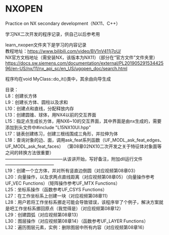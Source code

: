 # NXOPEN
Practice on NX secondary development（NX11、C++）

学习NX二次开发的程序记录，供自己以后参考用

learn_nxopen文件夹下是学习的内容记录  
教程地址：https://www.bilibili.com/video/BV1nV411j7oU/  
NX官方文档地址（需安装NX，该版本为NX11）（部分在“官方文件”文件夹里）
https://docs.sw.siemens.com/documentation/external/PL20190529153442596/en-US/nx/11/nx_api_sc/en_US/ugopen_doc/search.html


程序均在void MyClass::do_it()类中，其余由向导生成  

目录：  
L8：创建长方体  
L9：创建长方体、圆柱以及求和  
L10：创建点和直线，分配释放内存  
L13：创建圆锥、球体，用NX4以前的交互界面  
L15：指定点生成长方体，用NX6~10的交互界面，其中界面是由nx生成的，需要添加到头文件中#include "L15NX10UI.hpp"  
L17：链表创建练习，创建三根线围成三角形，并拉伸为体  
L18：查询对象的边、面，调用ask_feat系列函数（UF_MODL_ask_feat_edges、UF_MODL_ask_feat_faces）  （第08章02NX10二次开发之关于特征体对象面等之间的转换方法很重要）    
—————————————从该讲开始，写好备注，附加dll运行文件———————————  
L19：创建一个立方体，并对所有竖直边倒圆（对应视频第08章03）  
L20：向量操作，以及求两点直线距离（对应视频第08章05）（向量操作参考UF_VEC Functions）（矩阵操作参考UF_MTX Functions）  
L25：坐标系操作（函数参考UF_CSYS Functions）  
L27：在工作坐标系上创建一块（对应视频第08章11）  
L28：用户若将工作坐标系挪走可能会导致错误，该程序举了个例子，解决方案就是吧工作坐标系挪回原点（我觉得是）（对应视频第08章12）  
L29：创建圆弧（对应视频第08章13）  
L30：图层操作（对应视频第08章14）（函数参考UF_LAYER Functions）  
L32：遍历图层元素，实例：删除图层中所有内容（对应视频第08章16）  





